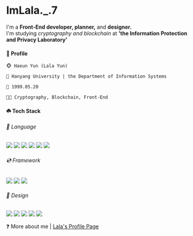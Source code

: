 # ImLala._.7

I'm a **Front-End developer, planner,** and **designer.**         
I'm studying *cryptography and blockchain* at **'the Information Protection and Privacy Laboratory'**
    
        
#### 🌱 Profile
    🐵 Haeun Yun (Lala Yun)   
       
    🏫 Hanyang University | the Department of Information Systems   
       
    🎉 1999.05.20   
       
    👩‍💻 Cryptography, Blockchain, Front-End   
       
          
#### ☘️ Tech Stack
###### 📀 Language   
<img src="https://img.shields.io/badge/Java-007396?style=flat-square&logo=Java&logoColor=white"/></a> <img src="https://img.shields.io/badge/Python-3766AB?style=flat-square&logo=Python&logoColor=white"/></a> <img src="https://img.shields.io/badge/HTML5-E34F26?style=flat-square&logo=HTML5&logoColor=white"/></a> <img src="https://img.shields.io/badge/CSS3-1572B6?style=flat-square&logo=CSS3&logoColor=white"/></a> <img src="https://img.shields.io/badge/Javascript-F7DF1E?style=flat-square&logo=Javascript&logoColor=white"/></a> <img src="https://img.shields.io/badge/Typescript-3178C6?style=flat-square&logo=Typescript&logoColor=white"/></a> 
   
###### 💿 Framework   
<img src="https://img.shields.io/badge/Vue.js-4FC08D?style=flat-square&logo=Vue.js&logoColor=white"/></a> <img src="4FC08D?style=flat-square&logo=React&logoColor=white"/></a> <img src="4FC08D?style=flat-square&logo=Truffle&logoColor=white"/></a>   
     
###### 🎨 Design

<img src="https://img.shields.io/badge/Figma-F24E1E?style=flat-square&logo=Figma&logoColor=white"/></a> <img src="https://img.shields.io/badge/Adobe XD-FF61F6?style=flat-square&logo=Adobe XD&logoColor=white"/></a> <img src="https://img.shields.io/badge/Adobe Photoshop-31A8FF?style=flat-square&logo=Adobe Photoshop&logoColor=white"/></a> <img src="https://img.shields.io/badge/Adobe Illustrator-FF9A00?style=flat-square&logo=Adobe Illustrator&logoColor=white"/></a> <img src="https://img.shields.io/badge/Adobe Premiere Pro-9999FF?style=flat-square&logo=Adobe Premiere Pro&logoColor=white"/></a>   
     
❓ More about me | [Lala's Profile Page](https://url.kr/s4xc7h, "notion link")
